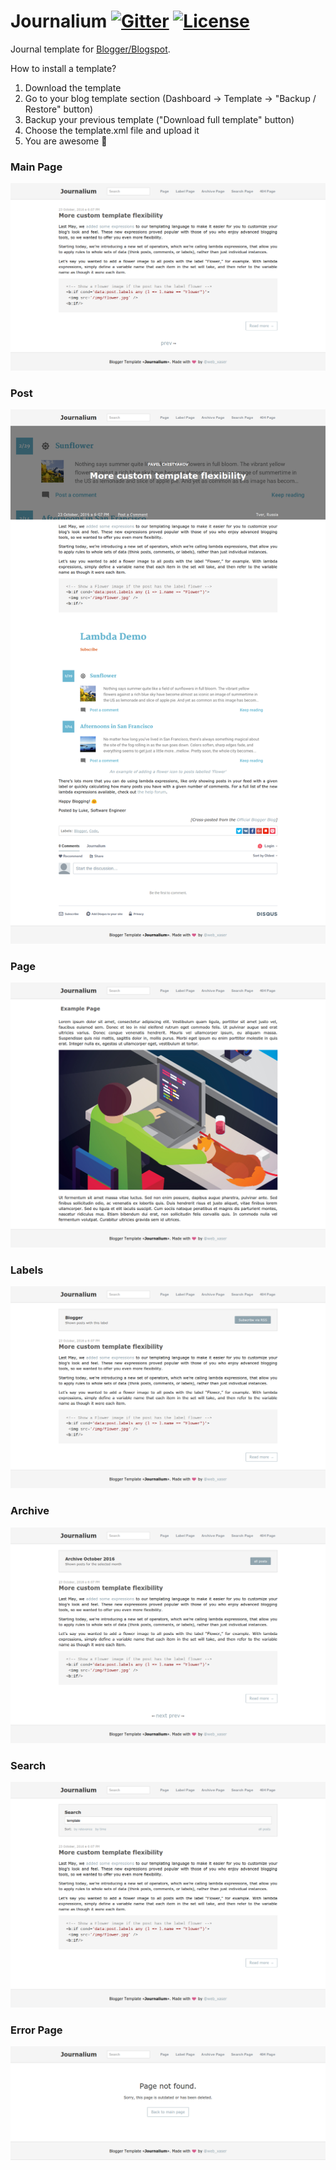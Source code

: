 # Journalium [![Gitter](https://img.shields.io/gitter/room/nwjs/nw.js.svg)](https://gitter.im/web-xaser/blogger-templates) [![License](https://img.shields.io/npm/l/express.svg)](http://web-xaser.mit-license.org/)
Journal template for [Blogger/Blogspot](https://www.blogger.com/features).

How to install a template?

1. Download the template
2. Go to your blog template section (Dashboard → Template → "Backup / Restore" button)
3. Backup your previous template ("Download full template" button)
4. Choose the template.xml file and upload it
5. You are awesome :clap:

### Main Page

![Main Page](preview/main.png)

### Post

![Posts](preview/post.png)

### Page

![Pages](preview/page.png)

### Labels

![Labels](preview/label.png)

### Archive

![Archive](preview/archive.png)

### Search

![Search](preview/search.png)

### Error Page

![Error](preview/error.png)
